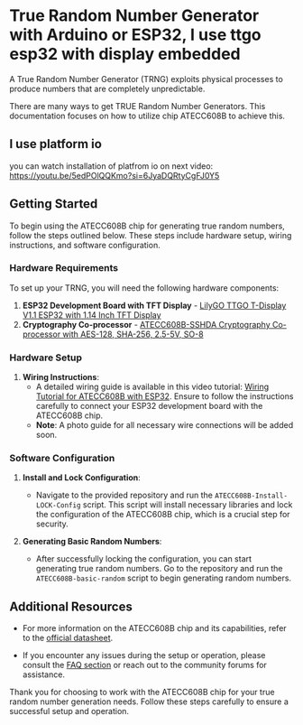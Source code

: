 # True Random Number Generator with Arduino or ESP32, I use ttgo esp32 with display embedded 

A True Random Number Generator (TRNG) exploits physical processes to produce numbers that are completely unpredictable.

There are many ways to get TRUE Random Number Generators. This documentation focuses on how to utilize chip ATECC608B to achieve this.
## I use platform io
you can watch installation of platfrom io on next video: https://youtu.be/5edPOlQQKmo?si=6JyaDQRtyCgFJ0Y5
## Getting Started

To begin using the ATECC608B chip for generating true random numbers, follow the steps outlined below. These steps include hardware setup, wiring instructions, and software configuration.

### Hardware Requirements

To set up your TRNG, you will need the following hardware components:

1. **ESP32 Development Board with TFT Display** - [LilyGO TTGO T-Display V1.1 ESP32 with 1.14 Inch TFT Display](https://www.tinytronics.nl/nl/development-boards/microcontroller-boards/met-wi-fi/lilygo-ttgo-t-display-v1.1-esp32-met-1.14-inch-tft-display)
2. **Cryptography Co-processor** - [ATECC608B-SSHDA Cryptography Co-processor with AES-128, SHA-256, 2.5-5V, SO-8](https://www.reichelt.de/it/en/cryptography-co-processor-aes-128-sha-256-2-5-5-v-so-8-atecc608b-sshda-p307148.html?CCOUNTRY=446&LANGUAGE=en&&r=1)

### Hardware Setup

1. **Wiring Instructions**:
   - A detailed wiring guide is available in this video tutorial: [Wiring Tutorial for ATECC608B with ESP32](https://www.youtube.com/watch?v=vFqVDmxOQjQ&ab_channel=Rudolf). Ensure to follow the instructions carefully to connect your ESP32 development board with the ATECC608B chip.
   - **Note**: A photo guide for all necessary wire connections will be added soon.

### Software Configuration

1. **Install and Lock Configuration**:
   - Navigate to the provided repository and run the `ATECC608B-Install-LOCK-Config` script. This script will install necessary libraries and lock the configuration of the ATECC608B chip, which is a crucial step for security.

2. **Generating Basic Random Numbers**:
   - After successfully locking the configuration, you can start generating true random numbers. Go to the repository and run the `ATECC608B-basic-random` script to begin generating random numbers.

## Additional Resources

- For more information on the ATECC608B chip and its capabilities, refer to the [official datasheet](https://www.microchip.com/wwwproducts/en/ATECC608B).

- If you encounter any issues during the setup or operation, please consult the [FAQ section](#) or reach out to the community forums for assistance.

Thank you for choosing to work with the ATECC608B chip for your true random number generation needs. Follow these steps carefully to ensure a successful setup and operation.
